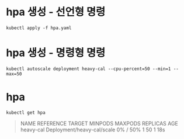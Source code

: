 # hpa 생성 - 선언형 명령
~~~
kubectl apply -f hpa.yaml
~~~
# hpa 생성 - 명령형 명령
~~~
kubectl autoscale deployment heavy-cal --cpu-percent=50 --min=1 --max=50
~~~
# hpa 
~~~
kubectl get hpa
~~~
 > NAME        REFERENCE                   TARGET    MINPODS  MAXPODS   REPLICAS   AGE  
 > heavy-cal   Deployment/heavy-cal/scale  0% / 50%  1        50        1          18s
